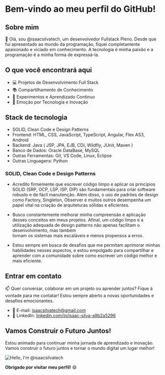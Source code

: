 # Bem-vindo ao meu perfil do GitHub!

## Sobre mim

👋 Olá, sou @isaacsilvatech, um desenvolvedor Fullstack Pleno. Desde que fui apresentado ao mundo da programação, fiquei completamente apaixonado e viciado em conhecimento. A tecnologia é minha paixão e a programação é a minha forma de expressá-la.

## O que você encontrará aqui

- 💻 Projetos de Desenvolvimento Full Stack
- 📚 Compartilhamento de Conhecimento
- 🔧 Experimentos e Aprendizado Contínuo
- 🚀 Emoção por Tecnologia e Inovação

## Stack de tecnologia

- SOLID, Clean Code e Design Patterns
- Frontend: HTML, CSS, JavaScript, TypeScript, Angular, Flex AS3, Android
- Backend: Java ( JSP, JPA, EJB, CDI, Wildfly, JUnit, Maven )
- Banco de Dados: Oracle DataBase, MySQL
- Outras Ferramentas: Git, VS Code, Linux, Eclipse
- Outras Linguagens: Python 

### SOLID, Clean Code e Design Patterns

 - Acredito firmemente que escrever código limpo e aplicar os princípios SOLID (SRP, OCP, LSP, ISP, DIP) são fundamentais para criar software robusto e de fácil manutenção. Além disso, o uso de padrões de design como 
   Factory, Singleton, Observer e muitos outros desempenha um papel vital na criação de arquiteturas sólidas e eficientes.

 - Busco constantemente melhorar minha compreensão e aplicação desses conceitos em meus projetos. Afinal, um código limpo e a utilização adequada de design patterns não apenas facilitam o desenvolvimento, mas também   
   tornam os sistemas mais escaláveis e menos propensos a erros.

 - Estou sempre em busca de desafios que me permitam aprimorar minhas habilidades nesses aspectos, e estou empolgado para compartilhar e aprender com a comunidade sobre como escrever um código melhor e mais eficiente.

## Entrar em contato

📫 Quer conversar, colaborar em um projeto ou aprender juntos? Fique à vontade para me contatar! Estou sempre aberto a novas oportunidades e desafios emocionantes.

- 📧 E-mail: isaacsilvatech@gmail.com
- 🔗 LinkedIn: [linkedin.com/in/isaac-silva-a9b2a5296](https://www.linkedin.com/in/isaac-silva-a9b2a5296)

## Vamos Construir o Futuro Juntos!

Estou animado para continuar minha jornada de aprendizado e inovação. Vamos construir o futuro juntos e tornar o mundo digital um lugar melhor!

![Hello, I'm @isaacsilvatech](https://media.giphy.com/media/qgQUggAC3Pfv687qPC/giphy.gif)

**Obrigado por visitar meu perfil!** 😄
